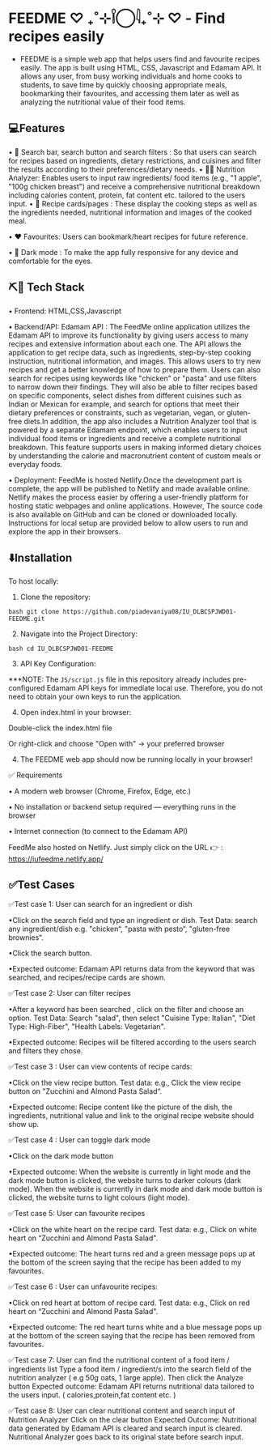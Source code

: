 # FEEDME ♡ ₊˚⊹𓌉◯𓇋₊˚⊹ ♡ - Find recipes easily
- FEEDME is a simple web app that helps users find and favourite recipes easily. The app is built using HTML, CSS, Javascript and Edamam API. It allows any user, from busy working individuals and  home cooks to students, to save time by quickly choosing appropriate meals, bookmarking their favourites, and accessing them later as well as analyzing the nutritional value of their food items. 


## 💻Features
•	🔎 Search bar, search button and search filters : So that users can search for recipes based on ingredients, dietary restrictions, and cuisines and filter the results according to their preferences/dietary needs.
•	🍉🥝 Nutrition Analyzer: Enables users to input raw ingredients/ food items (e.g., "1 apple", "100g chicken breast") and receive a comprehensive nutritional breakdown including calories content, protein, fat content etc. tailored to the users input.
•	🍴 Recipe cards/pages : These display the cooking steps as well as the ingredients needed, nutritional information and images of the cooked meal.

•	❤️ Favourites: Users can bookmark/heart recipes for future reference.

•	🌙 Dark mode : To make the app fully responsive for any device and comfortable for the eyes.

## ⛏️🔨 Tech Stack 
•	Frontend: HTML,CSS,Javascript

•	Backend/API: Edamam API : The FeedMe online application utilizes the Edamam API to improve its functionality by giving users access to many recipes and extensive information about each one. The API allows the application to get recipe data, such as ingredients, step-by-step cooking instruction, nutritional information, and images.  This allows users to try new recipes and get a better knowledge of how to prepare them. Users can also search for recipes using keywords like "chicken" or "pasta" and use filters to narrow down their findings.  They will also be able to filter recipes based on specific components, select dishes from different cuisines such as Indian or Mexican for example, and search for options that meet their dietary preferences or constraints, such as vegetarian, vegan, or gluten-free diets.In addition, the app also includes a Nutrition Analyzer tool that is powered by a separate Edamam endpoint, which enables users to input individual food items or ingredients and receive a complete nutritional breakdown. This feature supports users in making informed dietary choices by understanding the calorie and macronutrient content of custom meals or everyday foods.

•	Deployment:  FeedMe is hosted Netlify.Once the development part is complete, the app will be published to Netlify and made available online.  Netlify makes the process easier by offering a user-friendly platform for hosting static webpages and online applications. However, The source code is also available on GitHub and can be cloned or downloaded locally. Instructions for local setup are provided below to allow users to run and explore the app in their browsers.


## ⬇️Installation
To host locally:

1. Clone the repository:

```bash git clone https://github.com/piadevaniya08/IU_DLBCSPJWD01-FEEDME.git```


2. Navigate into the Project Directory:

```bash cd IU_DLBCSPJWD01-FEEDME```



3. API Key Configuration:

 ***NOTE: The `JS/script.js` file in this repository already includes pre-configured Edamam API keys for immediate local use. Therefore, you do not need to obtain your own keys to run the application.


4. Open index.html in your browser:
   
Double-click the index.html file

Or right-click and choose "Open with" → your preferred browser


4. The FEEDME web app should now be running locally in your browser!


✅ Requirements

•	A modern web browser (Chrome, Firefox, Edge, etc.)

•	No installation or backend setup required — everything runs in the browser

•	Internet connection (to connect to the Edamam API)

FeedMe also hosted on Netlify. 
Just simply click on the URL 👉 : https://iufeedme.netlify.app/

## ✅Test Cases
✅Test case 1: User can search for an ingredient or dish

•Click on the search field and type an ingredient or dish. Test Data: search any ingredient/dish e.g. "chicken“, "pasta with pesto“, "gluten-free brownies“.

 •Click the search button.
 
•Expected outcome: Edamam API returns data from the keyword that was searched, and recipes/recipe cards are shown.

 ✅Test case 2: User can filter recipes      
 
  •After a keyword has been searched , click on the filter and choose an option. Test Data: Search "salad", then select "Cuisine Type: Italian", "Diet Type: High-Fiber", "Health Labels: Vegetarian".
  
•Expected outcome: Recipes will be filtered according to the users search and filters they chose.

✅Test case 3 : User can view contents of recipe cards:

•Click on the view recipe button. Test data: e.g., Click the view recipe button on "Zucchini and Almond Pasta Salad“.

•Expected outcome: Recipe content like the picture of the dish, the ingredients, nutritional value and link to the original recipe website should show up.

✅Test case 4 : User can toggle dark mode

•Click on the dark mode button

•Expected outcome: When the website is currently in light mode and the dark mode button is clicked, the website turns to darker colours (dark mode). When the website is currently in dark mode and dark mode button is clicked, the website turns to light colours (light mode).

✅Test case 5: User can favourite recipes

•Click on the white heart on the recipe card. Test data: e.g.,  Click on white heart on “Zucchini and Almond Pasta Salad".

•Expected outcome: The heart turns red and a green message pops up at the bottom of the screen saying that the recipe has been added to my favourites.

✅Test case 6 : User can unfavourite recipes:

•Click on red heart at bottom of recipe card. Test data: e.g.,  Click on red heart on “Zucchini and Almond Pasta Salad".

•Expected outcome: The red heart turns white and a blue message pops up at the bottom of the screen saying that the recipe has been removed from favourites.

✅Test case 7: User can find the nutritional content of a food item / ingredients list
Type a food item / ingredient/s into the search field of the nutrition analyzer ( e.g 50g oats, 1 large apple).
Then click the Analyze button
Expected outcome: Edamam API returns nutritional data tailored to the users input. ( calories,protein,fat content etc. )

✅Test case 8: User can clear nutritional content and search input of Nutrition Analyzer
Click on the clear button
Expected Outcome: Nutritional data generated by Edamam API is cleared and search input is cleared. Nutritional Analyzer goes back to its original state before search input.





